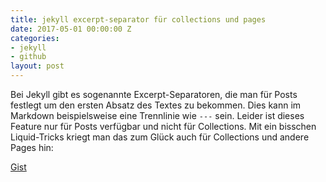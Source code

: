 ```yaml
---
title: jekyll excerpt-separator für collections und pages
date: 2017-05-01 00:00:00 Z
categories:
- jekyll
- github
layout: post
---
```


Bei Jekyll gibt es sogenannte Excerpt-Separatoren, die man für Posts festlegt um den ersten Absatz des Textes zu bekommen. Dies kann im Markdown beispielsweise eine Trennlinie wie `---` sein. Leider ist dieses Feature nur für Posts verfügbar und nicht für Collections.
Mit ein bisschen Liquid-Tricks kriegt man das zum Glück auch für Collections und andere Pages hin:

<amp-gist data-gistid="75081c62afa85dafbdc18a5bcb1242e1" layout="fixed-height" height="250"></amp-gist>

[Gist](https://gist.github.com/lukas-h/75081c62afa85dafbdc18a5bcb1242e1)